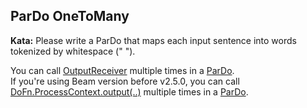 <!--
  ~  Licensed to the Apache Software Foundation (ASF) under one
  ~  or more contributor license agreements.  See the NOTICE file
  ~  distributed with this work for additional information
  ~  regarding copyright ownership.  The ASF licenses this file
  ~  to you under the Apache License, Version 2.0 (the
  ~  "License"); you may not use this file except in compliance
  ~  with the License.  You may obtain a copy of the License at
  ~
  ~      http://www.apache.org/licenses/LICENSE-2.0
  ~
  ~  Unless required by applicable law or agreed to in writing, software
  ~  distributed under the License is distributed on an "AS IS" BASIS,
  ~  WITHOUT WARRANTIES OR CONDITIONS OF ANY KIND, either express or implied.
  ~  See the License for the specific language governing permissions and
  ~  limitations under the License.
  -->

ParDo OneToMany
---------------

**Kata:** Please write a ParDo that maps each input sentence into words tokenized by whitespace 
(" ").

<div class="hint">
  You can call <a href="https://beam.apache.org/releases/javadoc/current/org/apache/beam/sdk/transforms/DoFn.OutputReceiver.html">
  OutputReceiver</a> multiple times in a
  <a href="https://beam.apache.org/releases/javadoc/current/org/apache/beam/sdk/transforms/ParDo.html">
  ParDo</a>.
</div>

<div class="hint">
  If you're using Beam version before v2.5.0, you can call
  <a href="https://beam.apache.org/releases/javadoc/current/org/apache/beam/sdk/transforms/DoFn.WindowedContext.html#output-OutputT-">
  DoFn.ProcessContext.output(..)</a> multiple times in a
  <a href="https://beam.apache.org/releases/javadoc/current/org/apache/beam/sdk/transforms/ParDo.html">ParDo</a>.
</div>
